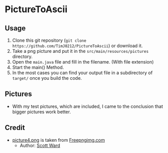 # PictureToAscii

## Usage
1. Clone this git repository (`git clone https://github.com/TimJ0212/PictureToAscii`) or download it.
2. Take a png picture and put it in the `src/main/resources/pictures` directory.
3. Open the `main.java` file and fill in the filename. (With file extension)
4. Start the main() Method.
5. In the most cases you can find your output file in a subdirectory of `target/` once you build the code.

## Pictures
- With my test pictures, which are included, I came to the conclusion that bigger pictures work better. 

## Credit
- [picture4.png](src/main/resources/pictures/picture4.png) is taken from [Freepngimg.com](https://freepngimg.com/png/17041-statue-of-liberty-picture)
    - Author: [Scott Ward](https://freepngimg.com/author/scottward-7902)
